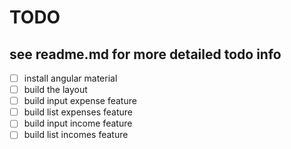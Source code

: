 # TODO

## see readme.md for more detailed todo info

- [ ] install angular material
- [ ] build the layout
- [ ] build input expense feature
- [ ] build list expenses feature
- [ ] build input income feature
- [ ] build list incomes feature
